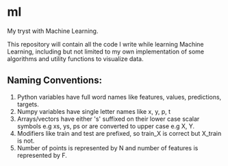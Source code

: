 # ml
My tryst with Machine Learning. 

This repository will contain all the code I write while learning Machine 
Learning, including but not limited to my own implementation of some algorithms
and utility functions to visualize data.

Naming Conventions:
-------------------

1. Python variables have full word names like features, values, predictions, targets.
2. Numpy variables have single letter names like x, y, p, t
3. Arrays/vectors have either 's' suffixed on their lower case scalar symbols 
    e.g xs, ys, ps or are converted to upper case e.g X, Y.
4. Modifiers like train and test are prefixed, so train\_X is correct but X\_train is not.
5. Number of points is represented by N and number of features is represented by F. 
